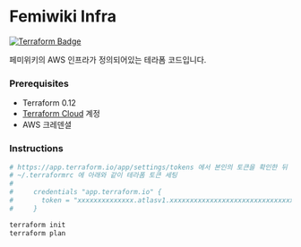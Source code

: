 Femiwiki Infra
========
[![Terraform Badge]][Terraform Cloud Link]

페미위키의 AWS 인프라가 정의되어있는 테라폼 코드입니다.

### Prerequisites
- Terraform 0.12
- [Terraform Cloud] 계정
- AWS 크레덴셜

### Instructions
```bash
# https://app.terraform.io/app/settings/tokens 에서 본인의 토큰을 확인한 뒤
# ~/.terraformrc 에 아래와 같이 테라폼 토큰 세팅
#
#     credentials "app.terraform.io" {
#       token = "xxxxxxxxxxxxxx.atlasv1.xxxxxxxxxxxxxxxxxxxxxxxxxxxxxxxxxxxxxxxxxxxxxxxxxxxxxxxxxxxxxxxxxxx"
#     }

terraform init
terraform plan
```

[Terraform Badge]: https://badgen.net/badge/icon/terraform?label&icon=https://cdn.jsdelivr.net/gh/simnalamburt/badgen-icons@2b2fc88/icons/terraform.svg
[Terraform Cloud Link]: https://app.terraform.io/app/femiwiki/workspaces/infra
[Terraform Cloud]: https://app.terraform.io
